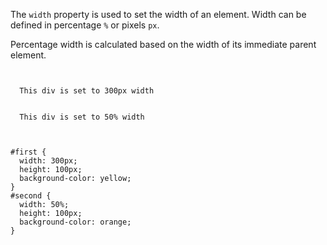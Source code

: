 The `width` property is used to
set the width of an element.
Width can be defined in percentage `%`
or pixels `px`.

Percentage width is calculated based on
the width of its immediate parent element.
<Editor lang="css">
<code>
<panel lang="html">
<div id="first">
  This div is set to 300px width
</div>
<div id="second">
  This div is set to 50% width
</div>
</panel>
<panel lang="css">
#first {
  width: 300px;
  height: 100px;
  background-color: yellow;
}
#second {
  width: 50%;
  height: 100px;
  background-color: orange;
}
</panel>
</code>
</Editor>